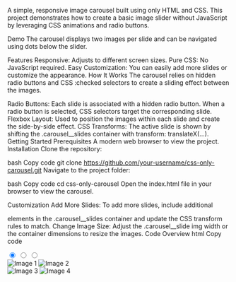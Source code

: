 A simple, responsive image carousel built using only HTML and CSS. This project demonstrates how to create a basic image slider without JavaScript by leveraging CSS animations and radio buttons.

Demo
The carousel displays two images per slide and can be navigated using dots below the slider.


Features
Responsive: Adjusts to different screen sizes.
Pure CSS: No JavaScript required.
Easy Customization: You can easily add more slides or customize the appearance.
How It Works
The carousel relies on hidden radio buttons and CSS :checked selectors to create a sliding effect between the images.

Radio Buttons: Each slide is associated with a hidden radio button. When a radio button is selected, CSS selectors target the corresponding slide.
Flexbox Layout: Used to position the images within each slide and create the side-by-side effect.
CSS Transforms: The active slide is shown by shifting the .carousel__slides container with transform: translateX(...).
Getting Started
Prerequisites
A modern web browser to view the project.
Installation
Clone the repository:

bash
Copy code
git clone https://github.com/your-username/css-only-carousel.git
Navigate to the project folder:

bash
Copy code
cd css-only-carousel
Open the index.html file in your browser to view the carousel.

Customization
Add More Slides: To add more slides, include additional <div class="carousel__slide"> elements in the .carousel__slides container and update the CSS transform rules to match.
Change Image Size: Adjust the .carousel__slide img width or the container dimensions to resize the images.
Code Overview
html
Copy code
<div class="carousel">
  <input type="radio" name="carousel" id="slide1" checked>
  <input type="radio" name="carousel" id="slide2">
  <input type="radio" name="carousel" id="slide3">

  <div class="carousel__slides">
    <div class="carousel__slide">
      <img src="https://via.placeholder.com/300x300?text=Image+1" alt="Image 1">
      <img src="https://via.placeholder.com/300x300?text=Image+2" alt="Image 2">
    </div>
    <div class="carousel__slide">
      <img src="https://via.placeholder.com/300x300?text=Image+3" alt="Image 3">
      <img src="https://via.placeholder.com/300x300?text=Image+4" alt="Image 4">
    </div>
    <!-- Additional slides go here -->
  </div>

  <div class="carousel__nav">
    <label for="slide1"></label>
    <label for="slide2"></label>
    <label for="slide3"></label>
  </div>
</div>
